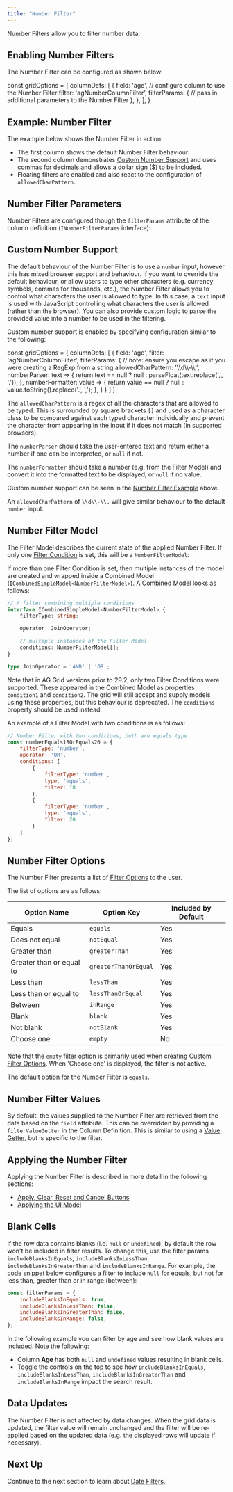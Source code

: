 ```yaml
---
title: "Number Filter"
---
```


Number Filters allow you to filter number data.

<image-caption src="filter-number/resources/number-filter.png" alt="Number Filter" centered="true" toggleDarkMode="true"></image-caption>

## Enabling Number Filters

The Number Filter can be configured as shown below:

<snippet>
const gridOptions = {
    columnDefs: [
        {
            field: 'age',
            // configure column to use the Number Filter
            filter: 'agNumberColumnFilter',
            filterParams: {
                // pass in additional parameters to the Number Filter
            },
        },
    ],
}
</snippet>

## Example: Number Filter

The example below shows the Number Filter in action:

- The first column shows the default Number Filter behaviour.
- The second column demonstrates [Custom Number Support](#custom-number-support) and uses commas for decimals and allows a dollar sign ($) to be included.
- Floating filters are enabled and also react to the configuration of `allowedCharPattern`.

<grid-example title='Number Filter' name='number-filter' type='generated'></grid-example>

## Number Filter Parameters

Number Filters are configured though the `filterParams` attribute of the column definition (`INumberFilterParams` interface):

<interface-documentation interfaceName='INumberFilterParams' config='{"description":"", "sortAlphabetically":"true"}' overrideSrc="filter-number/resources/number-filter-params.json"></interface-documentation>

## Custom Number Support

The default behaviour of the Number Filter is to use a `number` input, however this has mixed browser support and behaviour. If you want to override the default behaviour, or allow users to type other characters (e.g. currency symbols, commas for thousands, etc.), the Number Filter allows you to control what characters the user is allowed to type. In this case, a `text` input is used with JavaScript controlling what characters the user is allowed (rather than the browser). You can also provide custom logic to parse the provided value into a number to be used in the filtering.

Custom number support is enabled by specifying configuration similar to the following:

<snippet>
const gridOptions = {
    columnDefs: [
        {
            field: 'age',
            filter: 'agNumberColumnFilter',
            filterParams: {
                // note: ensure you escape as if you were creating a RegExp from a string
                allowedCharPattern: '\\d\\-\\,',
                numberParser: text => {
                    return text == null ? null : parseFloat(text.replace(',', '.'));
                },
                numberFormatter: value => {
                    return value == null ? null : value.toString().replace('.', ',');
                },
            }
        }
    ]
}
</snippet>

The `allowedCharPattern` is a regex of all the characters that are allowed to be typed. This is surrounded by square brackets `[]` and used as a character class to be compared against each typed character individually and prevent the character from appearing in the input if it does not match (in supported browsers).

The `numberParser` should take the user-entered text and return either a number if one can be interpreted, or `null` if not.

The `numberFormatter` should take a number (e.g. from the Filter Model) and convert it into the formatted text to be displayed, or `null` if no value.

Custom number support can be seen in the [Number Filter Example](#example-number-filter) above.

An `allowedCharPattern` of `\\d\\-\\.` will give similar behaviour to the default `number` input.

## Number Filter Model

The Filter Model describes the current state of the applied Number Filter. If only one [Filter Condition](/filter-conditions/) is set, this will be a `NumberFilterModel`:

<interface-documentation interfaceName='NumberFilterModel' config='{"description":""}'></interface-documentation>

If more than one Filter Condition is set, then multiple instances of the model are created and wrapped inside a Combined Model (`ICombinedSimpleModel<NumberFilterModel>`). A Combined Model looks as follows:

```ts
// A filter combining multiple conditions
interface ICombinedSimpleModel<NumberFilterModel> {
    filterType: string;

    operator: JoinOperator;

    // multiple instances of the Filter Model
    conditions: NumberFilterModel[];
}

type JoinOperator = 'AND' | 'OR';
```

Note that in AG Grid versions prior to 29.2, only two Filter Conditions were supported. These appeared in the Combined Model as properties `condition1` and `condition2`. The grid will still accept and supply models using these properties, but this behaviour is deprecated. The `conditions` property should be used instead.

An example of a Filter Model with two conditions is as follows:

```js
// Number Filter with two conditions, both are equals type
const numberEquals18OrEquals20 = {
    filterType: 'number',
    operator: 'OR',
    conditions: [
        {
            filterType: 'number',
            type: 'equals',
            filter: 18
        },
        {
            filterType: 'number',
            type: 'equals',
            filter: 20
        }
    ]
};
```

## Number Filter Options

The Number Filter presents a list of [Filter Options](/filter-conditions/#filter-options) to the user.

The list of options are as follows:

| Option Name              | Option Key            | Included by Default |
| ------------------------ | --------------------- | ------------------- |
| Equals                   | `equals`              | Yes                 |
| Does not equal           | `notEqual`            | Yes                 |
| Greater than             | `greaterThan`         | Yes                 |
| Greater than or equal to | `greaterThanOrEqual`  | Yes                 |
| Less than                | `lessThan`            | Yes                 |
| Less than or equal to    | `lessThanOrEqual`     | Yes                 |
| Between                  | `inRange`             | Yes                 |
| Blank                    | `blank`               | Yes                 |
| Not blank                | `notBlank`            | Yes                 |
| Choose one               | `empty`               | No                  |

Note that the `empty` filter option is primarily used when creating [Custom Filter Options](/filter-conditions/#custom-filter-options). When 'Choose one' is displayed, the filter is not active.

The default option for the Number Filter is `equals`.

## Number Filter Values

By default, the values supplied to the Number Filter are retrieved from the data based on the `field` attribute. This can be overridden by providing a `filterValueGetter` in the Column Definition. This is similar to using a [Value Getter](/value-getters), but is specific to the filter.

<api-documentation source='column-properties/properties.json' section='filtering' names='["filterValueGetter"]'></api-documentation>

## Applying the Number Filter

Applying the Number Filter is described in more detail in the following sections:

- [Apply, Clear, Reset and Cancel Buttons](/filter-applying/#apply-clear-reset-and-cancel-buttons)
- [Applying the UI Model](/filter-applying/#applying-the-ui-model)

## Blank Cells

If the row data contains blanks (i.e. `null` or `undefined`), by default the row won't be included in filter results. To change this, use the filter params `includeBlanksInEquals`, `includeBlanksInLessThan`, `includeBlanksInGreaterThan` and `includeBlanksInRange`. For example, the code snippet below configures a filter to include `null` for equals, but not for less than, greater than or in range (between):

```js
const filterParams = {
    includeBlanksInEquals: true,
    includeBlanksInLessThan: false,
    includeBlanksInGreaterThan: false,
    includeBlanksInRange: false,
};
```

In the following example you can filter by age and see how blank values are included. Note the following:

- Column **Age** has both `null` and `undefined` values resulting in blank cells.
- Toggle the controls on the top to see how `includeBlanksInEquals`, `includeBlanksInLessThan`, `includeBlanksInGreaterThan` and `includeBlanksInRange` impact the search result.

<grid-example title='Number Null Filtering' name='number-null-filtering' type='typescript' options='{ "exampleHeight": 310 }'></grid-example>

## Data Updates

The Number Filter is not affected by data changes. When the grid data is updated, the filter value will remain unchanged and the filter will be re-applied based on the updated data (e.g. the displayed rows will update if necessary).

## Next Up

Continue to the next section to learn about [Date Filters](/filter-date/).
